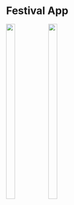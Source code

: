 # Festival App
<p>
  <img src="https://github.com/user-attachments/assets/3fdc7687-dd77-440b-bba9-d545c2c0f115"height="35%" width="22%">
   <img src="https://github.com/user-attachments/assets/e128bdb1-0fc0-4f78-af4f-41018bcc2333"height="35%" width="22%">
</p>



